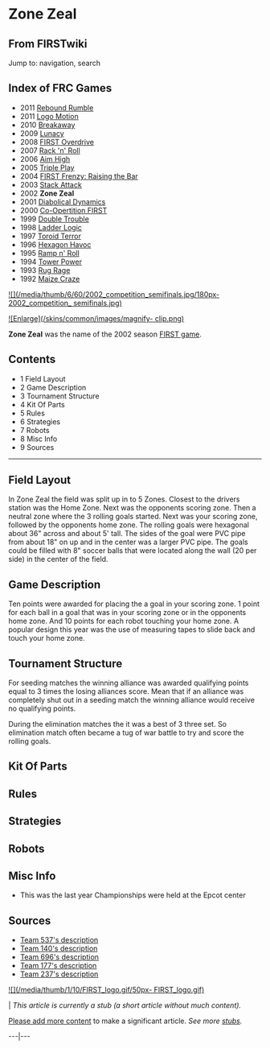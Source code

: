 # Zone Zeal

## From FIRSTwiki

Jump to: navigation, search

## Index of FRC Games

- 2011 [Rebound Rumble](Rebound_Rumble "Rebound Rumble")
- 2011 [Logo Motion](Logo_Motion "Logo Motion")
- 2010 [Breakaway](Breakaway "Breakaway")
- 2009 [Lunacy](Lunacy "Lunacy")
- 2008 [FIRST Overdrive](FIRST_Overdrive "FIRST Overdrive")
- 2007 [Rack 'n' Roll](Rack_%27n%27_Roll "Rack 'n' Roll")
- 2006 [Aim High](aim-high)
- 2005 [Triple Play](triple-play)
- 2004 [FIRST Frenzy: Raising the Bar](FIRST_Frenzy:_Raising_the_Bar "FIRST Frenzy: Raising the Bar")
- 2003 [Stack Attack](Stack_Attack "Stack Attack")
- 2002 **Zone Zeal**
- 2001 [Diabolical Dynamics](Diabolical_Dynamics "Diabolical Dynamics")
- 2000 [Co-Opertition FIRST](Co-Opertition_FIRST "Co-Opertition FIRST")
- 1999 [Double Trouble](Double_Trouble "Double Trouble")
- 1998 [Ladder Logic](Ladder_Logic "Ladder Logic")
- 1997 [Toroid Terror](Toroid_Terror "Toroid Terror")
- 1996 [Hexagon Havoc](Hexagon_Havoc "Hexagon Havoc")
- 1995 [Ramp n' Roll](Ramp_n%27_Roll "Ramp n' Roll")
- 1994 [Tower Power](Tower_Power "Tower Power")
- 1993 [Rug Rage](Rug_Rage "Rug Rage")
- 1992 [Maize Craze](Maize_Craze "Maize Craze")

[![](/media/thumb/6/60/2002_competition_semifinals.jpg/180px-2002_competition_
semifinals.jpg)](Image:2002_competition_semifinals.jpg)

[![Enlarge](/skins/common/images/magnify-
clip.png)](Image:2002_competition_semifinals.jpg "Enlarge")

**Zone Zeal** was the name of the 2002 season [FIRST game](FRC_Games "FRC Games").

## Contents

- 1 Field Layout
- 2 Game Description
- 3 Tournament Structure
- 4 Kit Of Parts
- 5 Rules
- 6 Strategies
- 7 Robots
- 8 Misc Info
- 9 Sources

--------------------------------------------------------------------------------

## Field Layout

In Zone Zeal the field was split up in to 5 Zones. Closest to the drivers station was the Home Zone. Next was the opponents scoring zone. Then a neutral zone where the 3 rolling goals started. Next was your scoring zone, followed by the opponents home zone. The rolling goals were hexagonal about 36" across and about 5' tall. The sides of the goal were PVC pipe from about 18" on up and in the center was a larger PVC pipe. The goals could be filled with 8" soccer balls that were located along the wall (20 per side) in the center of the field.

## Game Description

Ten points were awarded for placing the a goal in your scoring zone. 1 point for each ball in a goal that was in your scoring zone or in the opponents home zone. And 10 points for each robot touching your home zone. A popular design this year was the use of measuring tapes to slide back and touch your home zone.

## Tournament Structure

For seeding matches the winning alliance was awarded qualifying points equal to 3 times the losing alliances score. Mean that if an alliance was completely shut out in a seeding match the winning alliance would receive no qualifying points.

During the elimination matches the it was a best of 3 three set. So elimination match often became a tug of war battle to try and score the rolling goals.

## Kit Of Parts

## Rules

## Strategies

## Robots

## Misc Info

- This was the last year Championships were held at the Epcot center

## Sources

- [Team 537's description](http://www.team537.com/history.php?year=2002 "http://www.team537.com/history.php?year=2002")
- [Team 140's description](http://www.surko.net/first/competition/2002/index.html "http://www.surko.net/first/competition/2002/index.html")
- [Team 696's description](http://www.team696.org/2002game.html "http://www.team696.org/2002game.html")
- [Team 177's description](http://www.swindsor.k12.ct.us/Highschool/activities/clubs/first/2002.html "http://www.swindsor.k12.ct.us/Highschool/activities/clubs/first/2002.html")
- [Team 237's description](http://www.team237.com/2002game.html "http://www.team237.com/2002game.html")

[![](/media/thumb/1/10/FIRST_logo.gif/50px-
FIRST_logo.gif)](Image:FIRST_logo.gif)

| _This article is currently a stub (a short article without much content)._

[Please add more content](http://www.firstwiki.net/index.php?title=Zone_Zeal&action=edit "http://www.firstwiki.net/index.php?title=Zone_Zeal&action=edit") to make a significant article. _See more [stubs](Special:Shortpages "Special:Shortpages")._

---|---
